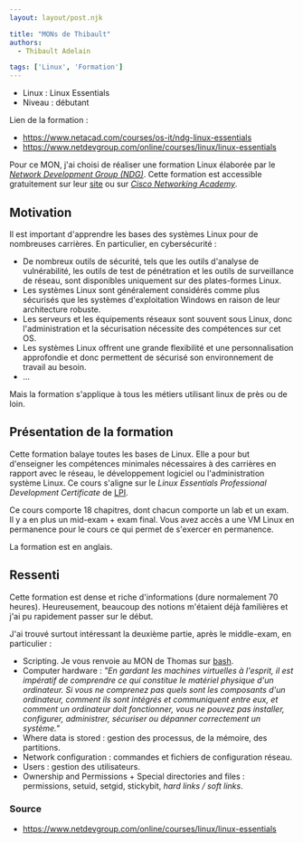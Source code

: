 ```yaml
---
layout: layout/post.njk

title: "MONs de Thibault"
authors:
  - Thibault Adelain

tags: ['Linux', 'Formation']
---
```


<!-- début résumé -->
- Linux : Linux Essentials
- Niveau : débutant
<!-- fin résumé -->

Lien de la formation :

- <https://www.netacad.com/courses/os-it/ndg-linux-essentials>
- <https://www.netdevgroup.com/online/courses/linux/linux-essentials>

Pour ce MON, j'ai choisi de réaliser une formation Linux élaborée par le [*Network Development Group (NDG)*](https://www.netdevgroup.com/). Cette formation est accessible gratuitement sur leur [site](https://www.netdevgroup.com/online/courses/linux/linux-essentials) ou sur [*Cisco Networking Academy*](https://www.netacad.com/courses/os-it/ndg-linux-essentials).

## Motivation

Il est important d'apprendre les bases des systèmes Linux pour de nombreuses carrières. En particulier, en cybersécurité :

- De nombreux outils de sécurité, tels que les outils d'analyse de vulnérabilité, les outils de test de pénétration et les outils de surveillance de réseau, sont disponibles uniquement sur des plates-formes Linux.
- Les systèmes Linux sont généralement considérés comme plus sécurisés que les systèmes d'exploitation Windows en raison de leur architecture robuste.
- Les serveurs et les équipements réseaux sont souvent sous Linux, donc l'administration et la sécurisation nécessite des compétences sur cet OS.
- Les systèmes Linux offrent une grande flexibilité et une personnalisation approfondie et donc permettent de sécurisé son environnement de travail au besoin.
- ...

Mais la formation s'applique à tous les métiers utilisant linux de près ou de loin.

## Présentation de la formation

Cette formation balaye toutes les bases de Linux. Elle a pour but d'enseigner les compétences minimales nécessaires à des carrières en rapport avec le réseau, le développement logiciel ou l'administration système Linux. Ce cours s'aligne sur le *Linux Essentials Professional Development Certificate* de [LPI](https://www.lpi.org/our-certifications/linux-essentials-overview).

Ce cours comporte 18 chapitres, dont chacun comporte un lab et un exam. Il y a en plus un mid-exam + exam final. Vous avez accès a une VM Linux en permanence pour le cours ce qui permet de s'exercer en permanence.

La formation est en anglais.

## Ressenti

Cette formation est dense et riche d'informations (dure normalement 70 heures). Heureusement, beaucoup des notions m'étaient déjà familières et j'ai pu rapidement passer sur le début.

J'ai trouvé surtout intéressant la deuxième partie, après le middle-exam, en particulier :

- Scripting. Je vous renvoie au MON de Thomas sur [bash](https://francoisbrucker.github.io/do-it/mon/TP/mons/bash/).
- Computer hardware : *"En gardant les machines virtuelles à l'esprit, il est impératif de comprendre ce qui constitue le matériel physique d'un ordinateur. Si vous ne comprenez pas quels sont les composants d'un ordinateur, comment ils sont intégrés et communiquent entre eux, et comment un ordinateur doit fonctionner, vous ne pouvez pas installer, configurer, administrer, sécuriser ou dépanner correctement un système."*
- Where data is stored : gestion des processus, de la mémoire, des partitions.
- Network configuration : commandes et fichiers de configuration réseau.
- Users : gestion des utilisateurs.
- Ownership and Permissions + Special directories and files : permissions, setuid, setgid, stickybit, *hard links / soft links*.

### Source

- <https://www.netdevgroup.com/online/courses/linux/linux-essentials>